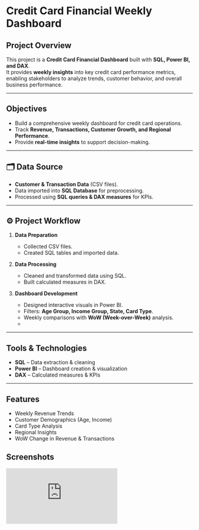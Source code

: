 #  Credit Card Financial Weekly Dashboard  

##  Project Overview  
This project is a **Credit Card Financial Dashboard** built with **SQL, Power BI, and DAX**.  
It provides **weekly insights** into key credit card performance metrics, enabling stakeholders to analyze trends, customer behavior, and overall business performance.  

---

##  Objectives  
- Build a comprehensive weekly dashboard for credit card operations.  
- Track **Revenue, Transactions, Customer Growth, and Regional Performance**.  
- Provide **real-time insights** to support decision-making.  

---

## 🗂 Data Source  
- **Customer & Transaction Data** (CSV files).  
- Data imported into **SQL Database** for preprocessing.  
- Processed using **SQL queries & DAX measures** for KPIs.  

---

## ⚙️ Project Workflow  
1. **Data Preparation**  
   - Collected CSV files.  
   - Created SQL tables and imported data.  

2. **Data Processing**  
   - Cleaned and transformed data using SQL.  
   - Built calculated measures in DAX.  

3. **Dashboard Development**  
   - Designed interactive visuals in Power BI.  
   - Filters: **Age Group, Income Group, State, Card Type**.  
   - Weekly comparisons with **WoW (Week-over-Week)** analysis.
   - 
---

## Tools & Technologies  
- **SQL** – Data extraction & cleaning  
- **Power BI** – Dashboard creation & visualization  
- **DAX** – Calculated measures & KPIs  

---

## Features  
- Weekly Revenue Trends  
- Customer Demographics (Age, Income)  
- Card Type Analysis  
- Regional Insights  
- WoW Change in Revenue & Transactions  

## Screenshots
![Dashboard Preview](https://github.com/nishant0426/Credit_Card_Financial_Dashboard/blob/main/Credit_Card_Redport-Customer.pdf)
